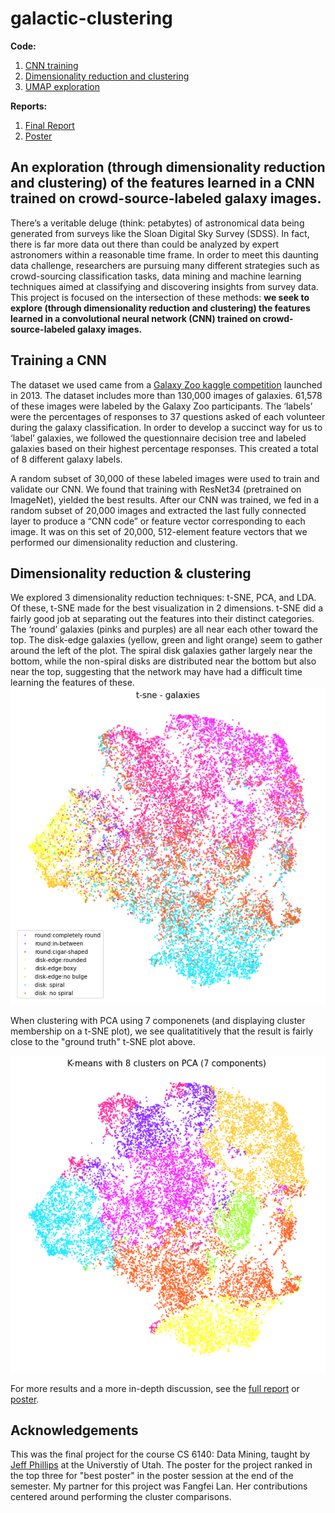 # galactic-clustering

**Code:**  
1. [CNN training](https://github.com/mkcyoung/galactic-clustering/blob/main/Gal_Net.ipynb)
2. [Dimensionality reduction and clustering](https://github.com/mkcyoung/galactic-clustering/blob/main/dim_reduction_exploration.ipynb)
3. [UMAP exploration](https://github.com/mkcyoung/galactic-clustering/blob/main/umap_dim.ipynb)
  
**Reports:**
1. [Final Report](https://github.com/mkcyoung/galactic-clustering/blob/main/Data%20Mining%20Final%20Report.pdf)
2. [Poster](https://github.com/mkcyoung/galactic-clustering/blob/main/galaxy_poster_v2.pdf)


## An exploration (through dimensionality reduction and clustering) of the features learned in a CNN trained on crowd-source-labeled galaxy images.

There’s a veritable deluge (think: petabytes) of astronomical data being generated from surveys like the Sloan Digital Sky Survey (SDSS). In fact, there is far more data out there than could be analyzed by expert astronomers within a reasonable time frame. In order to meet this daunting data challenge, researchers are pursuing many different strategies such as crowd-sourcing classification tasks, data mining and machine learning techniques aimed at classifying and discovering insights from survey data. This project is focused on the intersection of these methods: **we seek to explore (through dimensionality reduction and clustering) the features learned in a convolutional neural network (CNN) trained on crowd-source-labeled galaxy images.**

## Training a CNN
The dataset we used came from a [Galaxy Zoo kaggle competition](https://www.kaggle.com/c/galaxy-zoo-the-galaxy-challenge/data) launched in 2013. The dataset includes more than 130,000 images of galaxies. 61,578 of these images were labeled by the Galaxy Zoo participants. The ‘labels’ were the percentages of responses to 37 questions asked of each volunteer during the galaxy classification. In order to develop a succinct way for us to ‘label’ galaxies, we followed the questionnaire decision tree and labeled galaxies based on their highest percentage responses. This created a total of 8 different galaxy labels.

A random subset of 30,000 of these labeled images were used to train and validate our CNN. We found that training with ResNet34 (pretrained on ImageNet), yielded the best results. After our CNN was trained, we fed in a random subset of 20,000 images and extracted the last fully connected layer to produce a “CNN code” or feature vector corresponding to each image. It was on this set of 20,000, 512-element feature vectors that we performed our dimensionality reduction and clustering.

## Dimensionality reduction & clustering
We explored 3 dimensionality reduction techniques: t-SNE, PCA, and LDA. Of these, t-SNE made for the best visualization in 2 dimensions.
t-SNE did a fairly good job at
separating out the features into their
distinct categories. The ‘round’ galaxies
(pinks and purples) are all near each other
toward the top. The disk-edge galaxies
(yellow, green and light orange) seem to
gather around the left of the plot. The spiral
disk galaxies gather largely near the
bottom, while the non-spiral disks are
distributed near the bottom but also near the
top, suggesting that the network may have had a difficult time learning the features of these.
![](figs/tsne/tsne-galaxies.png)
  
When clustering with PCA using 7 componenets (and displaying cluster membership on a t-SNE plot), we see qualitatitively that the result is fairly close to the "ground truth" t-SNE plot above.   
  
![](figs/PCA/PCA-tsne-7.png)
  
For more results and a more in-depth discussion, see the [full report](https://github.com/mkcyoung/galactic-clustering/blob/main/Data%20Mining%20Final%20Report.pdf) or [poster](https://github.com/mkcyoung/galactic-clustering/blob/main/galaxy_poster_v2.pdf).

## Acknowledgements
This was the final project for the course CS 6140: Data Mining, taught by [Jeff Phillips](https://www.cs.utah.edu/~jeffp/) at the Universtiy of Utah. The poster for the project ranked in the top three for "best poster" in the poster session at the end of the semester. My partner for this project was Fangfei Lan. Her contributions centered around performing the cluster comparisons. 
